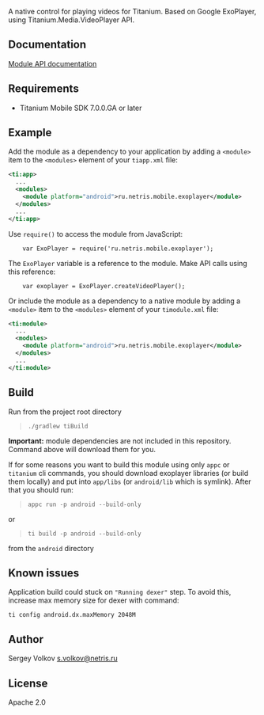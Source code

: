 A native control for playing videos for Titanium. Based on Google ExoPlayer, using Titanium.Media.VideoPlayer API.

Documentation
---------------
[Module API documentation](android/documentation/index.md)

Requirements
---------------
- Titanium Mobile SDK 7.0.0.GA or later

Example
---------------
Add the module as a dependency to your application by adding a `<module>` item to the `<modules>` element of your `tiapp.xml` file:
```XML
<ti:app>
  ...
  <modules>
    <module platform="android">ru.netris.mobile.exoplayer</module>
  </modules>
  ...
</ti:app>
```

Use `require()` to access the module from JavaScript:
```JS
    var ExoPlayer = require('ru.netris.mobile.exoplayer');
```

The `ExoPlayer` variable is a reference to the module. Make API calls using this reference:
```JS
    var exoplayer = ExoPlayer.createVideoPlayer();
```

Or include the module as a dependency to a native module by adding a `<module>` item to the `<modules>` element of your `timodule.xml` file:
```XML
<ti:module>
  ...
  <modules>
    <module platform="android">ru.netris.mobile.exoplayer</module>
  </modules>
  ...
</ti:module>
```

Build
---------------
Run  from the project root directory
>`./gradlew tiBuild`

**Important:** module dependencies are not included in this repository. Command above will download them for you.

If for some reasons you want to build this module using only `appc` or `titanium` cli commands, you should download exoplayer libraries (or build them locally) and put into `app/libs` (or `android/lib` which is symlink). After that you should run:

>`appc run -p android --build-only`

or

>`ti build -p android --build-only`

from the `android` directory

Known issues
------------
Application build could stuck on `"Running dexer"` step. To avoid this, increase max memory size for dexer with command:

```ti config android.dx.maxMemory 2048M```

Author
---------------
Sergey Volkov <s.volkov@netris.ru>

License
---------------
Apache 2.0
